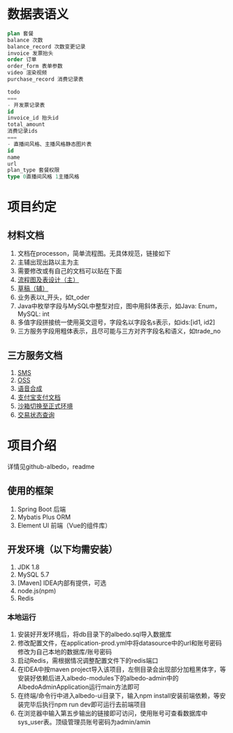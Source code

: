 # 数据表语义
``` sql
plan 套餐
balance 次数
balance_record 次数变更记录
invoice 发票抬头
order 订单
order_form 表单参数
video 渲染视频
purchase_record 消费记录表

todo 
===
- 开发票记录表
id
invoice_id 抬头id
total_amount
消费记录ids
===
- 直播间风格、主播风格静态图片表
id
name
url
plan_type 套餐权限
type 0直播间风格 1主播风格
```
# 项目约定

## 材料文档
1. 文档在processon，简单流程图。无具体规范，链接如下
2. 主辅出现出路以主为主
3. 需要修改或有自己的文档可以贴在下面
  1. [流程图及表设计（主）](https://www.processon.com/view/link/5f38bb461e085306e15da3c9)
  2. [草稿（辅）](https://www.processon.com/view/link/5f1d858d637689168e352728)
4. 业务表以t_开头，如t_oder
2. Java中枚举字段与MySQL中整型对应，图中用斜体表示，如Java: Enum，MySQL: int
5. 多值字段拼接统一使用英文逗号，字段名以字段名s表示，如ids:[id1, id2]
6. 三方服务字段用粗体表示，且尽可能与三方对齐字段名和语义，如trade_no

## 三方服务文档
1. [SMS](https://help.aliyun.com/document_detail/102715.html?spm=5176.8195934.1283918.7.39e06a7d3w17Ug#concept-t4w-pcs-ggb)
2. [OSS](https://help.aliyun.com/product/31815.html?spm=5176.10695662.5694434980.7.2f2d36b92lYrEe)
3. [语音合成](https://help.aliyun.com/document_detail/84437.html?spm=5176.12061040.1228750.3.4e724779xH8QRr)
4. [支付宝支付文档](https://opendocs.alipay.com/apis/api_1/alipay.trade.wap.pay#%E5%93%8D%E5%BA%94%E5%8F%82%E6%95%B0)
5. [沙箱切换至正式环境](https://opensupport.alipay.com/support/helpcenter/190/201602483976?ant_source=antsupport)
6. [交易状态查询](https://opensupport.alipay.com/support/helpcenter/194/201602516393?ant_source=antsupport)

# 项目介绍
详情见github-albedo，readme

## 使用的框架
1. Spring Boot 后端
2. Mybatis Plus ORM
3. Element UI 前端（Vue的组件库）

## 开发环境（以下均需安装）
1. JDK 1.8
2. MySQL 5.7
3. [Maven] IDEA内部有提供，可选
4. node.js(npm)
5. Redis

### 本地运行
1. 安装好开发环境后，将db目录下的albedo.sql导入数据库
2. 修改配置文件，在application-prod.yml中将datasource中的url和账号密码修改为自己本地的数据库/账号密码
3. 启动Redis，需根据情况调整配置文件下的redis端口
4. 在IDEA中按maven project导入该项目，左侧目录会出现部分加粗黑体字，等安装好依赖后进入albedo-modules下的albedo-admin中的AlbedoAdminApplication运行main方法即可
5. 在终端/命令行中进入albedo-ui目录下，输入npm install安装前端依赖，等安装完毕后执行npm run dev即可运行去前端项目
6. 在浏览器中输入第五步输出的链接即可访问，使用账号可查看数据库中sys_user表。顶级管理员账号密码为admin/amin
